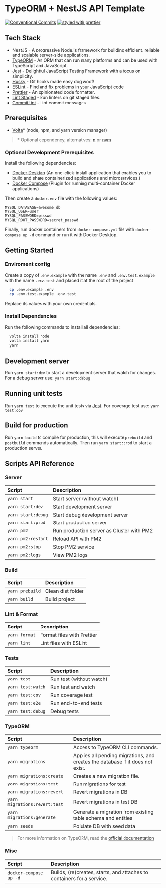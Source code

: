 # TypeORM + NestJS API Template

[![Conventional Commits](https://img.shields.io/badge/Conventional%20Commits-1.0.0-yellow.svg)](https://conventionalcommits.org)
[![styled with prettier](https://img.shields.io/badge/styled_with-prettier-ff69b4.svg)](https://github.com/prettier/prettier)

## Tech Stack

- [NestJS](https://nestjs.com/) - A progressive Node.js framework for building efficient, reliable and scalable server-side applications.
- [TypeORM](https://typeorm.io/) - An ORM that can run many platforms and can be used with TypeScript and JavaScript.
- [Jest](https://jestjs.io/) - Delightful JavaScript Testing Framework with a focus on simplicity.
- [Husky](https://typicode.github.io/husky/) - Git hooks made easy dog woof!
- [ESLint](https://eslint.org/) - Find and fix problems in your JavaScript code.
- [Prettier](https://prettier.io/) - An opinionated code formatter.
- [Lint Staged](https://github.com/okonet/lint-staged) - Run linters on git staged files.
- [CommitLint](https://commitlint.js.org/) - Lint commit messages.

## Prerequisites

- [Volta](https://volta.sh/)* (node, npm, and yarn version manager)

> \* Optional dependency, alternatives: [n](https://github.com/tj/n) or [nvm](https://github.com/nvm-sh/nvm)

### Optional Development Prerequisites

Install the following dependencies:

- [Docker Desktop](https://docs.docker.com/desktop/) (An one-click-install application that enables you to build and share containerized applications and microservices.)
- [Docker Compose](https://docs.docker.com/compose/install/) (Plugin for running multi-container Docker applications)

Then create a `docker.env` file with the following values:

```env
MYSQL_DATABASE=awesome_db
MYSQL_USER=user
MYSQL_PASSWORD=passwd
MYSQL_ROOT_PASSWORD=secret_passwd
```

Finally, run docker containers from `docker-compose.yml` file with `docker-compose up -d` command or run it with Docker Desktop.

## Getting Started

### Enviroment config

Create a copy of `.env.example` with the name `.env` and `.env.test.example` with the name `.env.test` and placed it at the root of the project

```bash
  cp .env.example .env
  cp .env.test.example .env.test
```

Replace its values with your own credentials.

### Install Dependencies

Run the following commands to install all dependencies:

```bash
  volta install node
  volta install yarn
  yarn
```

## Development server

Run `yarn start:dev` to start a development server that watch for changes. For a debug server use: `yarn start:debug`

## Running unit tests

Run `yarn test` to execute the unit tests via [Jest](https://jestjs.io/). For coverage test use: `yarn test:cov`

## Build for production

Run `yarn build` to compile for production, this will execute `prebuild` and `postbuild` commands automatically. Then run `yarn start:prod` to start a production server.

## Scripts API Reference

### Server

| Script             | Description                               |
| :----------------- | :---------------------------------------- |
| `yarn start`       | Start server (without watch)              |
| `yarn start:dev`   | Start development server                  |
| `yarn start:debug` | Start debug development server            |
| `yarn start:prod`  | Start production server                   |
| `yarn pm2`         | Run production server as Cluster with PM2 |
| `yarn pm2:restart` | Reload API with PM2                       |
| `yarn pm2:stop`    | Stop PM2 service                          |
| `yarn pm2:logs`    | View PM2 logs                             |

### Build

| Script           | Description              |
| :--------------- | :----------------------- |
| `yarn prebuild`  | Clean dist folder        |
| `yarn build`     | Build project            |

### Lint & Format

| Script        | Description                |
| :------------ | :------------------------- |
| `yarn format` | Format files with Prettier |
| `yarn lint`   | Lint files with ESLint     |

### Tests

| Script            | Description              |
| :---------------- | :----------------------- |
| `yarn test`       | Run test (without watch) |
| `yarn test:watch` | Run test and watch       |
| `yarn test:cov`   | Run coverage test        |
| `yarn test:e2e`   | Run end-to-end tests     |
| `yarn test:debug` | Debug tests              |

### TypeORM

| Script                        | Description                                                                    |
| :---------------------------- | :----------------------------------------------------------------------------- |
| `yarn typeorm`                | Access to TypeORM CLI commands.                                                |
| `yarn migrations`             | Applies all pending migrations, and creates the database if it does not exist. |
| `yarn migrations:create`      | Creates a new migration file.                                                  |
| `yarn migrations:test`        | Run migrations for test                                                        |
| `yarn migrations:revert`      | Revert migrations in DB                                                        |
| `yarn migrations:revert:test` | Revert migrations in test DB                                                   |
| `yarn migrations:generate`    | Generate a migration from existing table schema and entities                   |
| `yarn seeds`                  | Polulate DB with seed data                                                     |

> For more information on TypeORM, read the [official documentation](https://typeorm.io/using-cli)

### Misc

| Script                 | Description                                                            |
| :--------------------- | :--------------------------------------------------------------------- |
| `docker-compose up -d` | Builds, (re)creates, starts, and attaches to containers for a service. |
